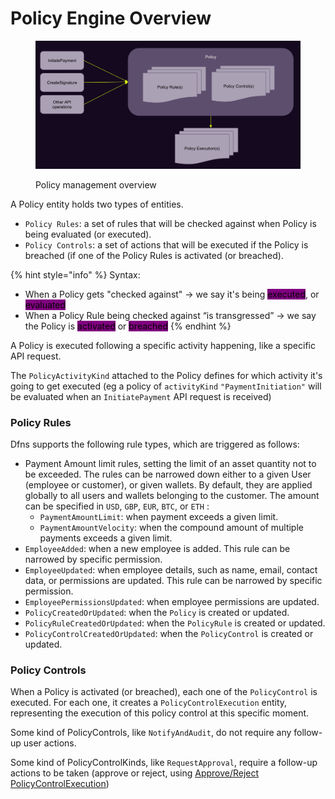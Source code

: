 # Policy Engine Overview

<figure><img src="../../.gitbook/assets/Screen Shot 2022-10-19 at 2.30.21 PM.png" alt=""><figcaption><p>Policy management overview</p></figcaption></figure>

A Policy entity holds two types of entities.

* `Policy Rules`: a set of rules that will be checked against when Policy is being evaluated (or executed).
* `Policy Controls`: a set of actions that will be executed if the Policy is breached (if one of the Policy Rules is activated (or breached).

{% hint style="info" %}
Syntax:

* When a Policy gets "checked against" -> we say it's being  <mark style="background-color:purple;">executed</mark>, or <mark style="background-color:purple;">evaluated</mark>
* When a Policy Rule being checked against “is transgressed” -> we say the Policy is <mark style="background-color:purple;">activated</mark> or <mark style="background-color:purple;">breached</mark>&#x20;
{% endhint %}



A Policy is executed following a specific activity happening, like a specific API request.

The  `PolicyActivityKind` attached to the Policy defines for which activity it's going to get executed (eg a policy of `activityKind`  `"PaymentInitiation"` will be evaluated when an `InitiatePayment` API request is received)



### Policy Rules

Dfns supports the following rule types, which are triggered as follows:

* Payment Amount limit rules, setting the limit of an asset quantity not to be exceeded. The rules can be narrowed down either to a given User (employee or customer), or given wallets. By default, they are applied globally to all users and wallets belonging to the customer. The amount can be specified in `USD`, `GBP`, `EUR`, `BTC`, or `ETH` :
  * `PaymentAmountLimit`: when payment exceeds a given limit.
  * `PaymentAmountVelocity`: when the compound amount of multiple payments exceeds a given limit.
* `EmployeeAdded`: when a new employee is added. This rule can be narrowed by specific permission.
* `EmployeeUpdated`: when employee details, such as name, email, contact data, or permissions are updated. This rule can be narrowed by specific permission.
* `EmployeePermissionsUpdated`: when employee permissions are updated.
* `PolicyCreatedOrUpdated`: when the `Policy` is created or updated.
* `PolicyRuleCreatedOrUpdated`: when the `PolicyRule` is created or updated.
* `PolicyControlCreatedOrUpdated`: when the `PolicyControl` is created or updated.



### Policy Controls

When a Policy is activated (or breached), each one of the `PolicyControl` is executed. For each one, it creates a `PolicyControlExecution` entity, representing the execution of this policy control at this specific moment.

Some kind of PolicyControls, like `NotifyAndAudit`, do not require any follow-up user actions.

Some kind of PolicyControlKinds, like `RequestApproval`, require a follow-up actions to be taken (approve or reject, using [Approve/Reject PolicyControlExecution](policyexecution/approve-reject-policy-execution.md))
